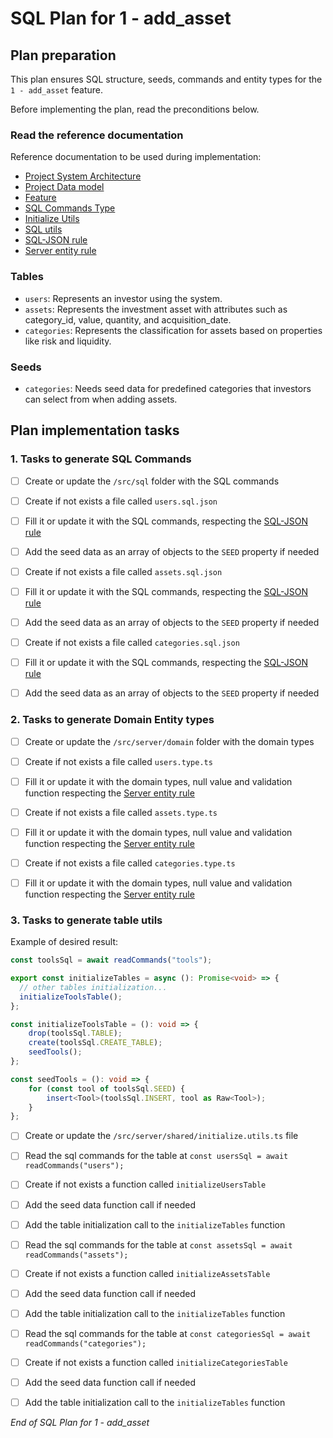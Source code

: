 # SQL Plan for **1 - add_asset**

## Plan preparation

This plan ensures SQL structure, seeds, commands and entity types for the `1 - add_asset` feature.

Before implementing the plan, read the preconditions below.

### Read the reference documentation

Reference documentation to be used during implementation:

- [Project System Architecture](/docs/systems.blueprint.md)
- [Project Data model](/docs/data-model.blueprint.md)
- [Feature](/docs/1-add_asset/1-add_asset.blueprint.md)
- [SQL Commands Type](/src/server/shared/sql.type.ts)
- [Initialize Utils](/src/server/shared/initialize.utils.ts)
- [SQL utils](/src/server/shared/sql.utils.ts)
- [SQL-JSON rule](/.cursor/rules/sql-json.mdc)
- [Server entity rule](/.cursor/rules/server-entity.mdc)

### Tables

- `users`: Represents an investor using the system.
- `assets`: Represents the investment asset with attributes such as category_id, value, quantity, and acquisition_date.
- `categories`: Represents the classification for assets based on properties like risk and liquidity.


### Seeds

- `categories`: Needs seed data for predefined categories that investors can select from when adding assets.

## Plan implementation tasks

### 1. Tasks to generate SQL Commands 

- [ ] Create or update the `/src/sql` folder with the SQL commands
  
- [ ] Create if not exists a file called `users.sql.json`
- [ ] Fill it or update it with the SQL commands, respecting the [SQL-JSON rule](/.cursor/rules/sql-json.mdc)
- [ ] Add the seed data as an array of objects to the `SEED` property if needed

- [ ] Create if not exists a file called `assets.sql.json`
- [ ] Fill it or update it with the SQL commands, respecting the [SQL-JSON rule](/.cursor/rules/sql-json.mdc)
- [ ] Add the seed data as an array of objects to the `SEED` property if needed

- [ ] Create if not exists a file called `categories.sql.json`
- [ ] Fill it or update it with the SQL commands, respecting the [SQL-JSON rule](/.cursor/rules/sql-json.mdc)
- [ ] Add the seed data as an array of objects to the `SEED` property if needed

### 2. Tasks to generate Domain Entity types

- [ ] Create or update the `/src/server/domain` folder with the domain types
  
- [ ] Create if not exists a file called `users.type.ts`
- [ ] Fill it or update it with the domain types, null value and validation function respecting the [Server entity rule](/.cursor/rules/server-entity.mdc)

- [ ] Create if not exists a file called `assets.type.ts`
- [ ] Fill it or update it with the domain types, null value and validation function respecting the [Server entity rule](/.cursor/rules/server-entity.mdc)

- [ ] Create if not exists a file called `categories.type.ts`
- [ ] Fill it or update it with the domain types, null value and validation function respecting the [Server entity rule](/.cursor/rules/server-entity.mdc)

### 3. Tasks to generate table utils

Example of desired result:
```typescript
const toolsSql = await readCommands("tools");

export const initializeTables = async (): Promise<void> => {
  // other tables initialization...
  initializeToolsTable();
};

const initializeToolsTable = (): void => {
	drop(toolsSql.TABLE);
	create(toolsSql.CREATE_TABLE);
	seedTools();
};

const seedTools = (): void => {
	for (const tool of toolsSql.SEED) {
		insert<Tool>(toolsSql.INSERT, tool as Raw<Tool>);
	}
};
```

- [ ] Create or update the `/src/server/shared/initialize.utils.ts` file 

- [ ] Read the sql commands for the table at `const usersSql = await readCommands("users");`
- [ ] Create if not exists a function called `initializeUsersTable`
- [ ] Add the seed data function call if needed
- [ ] Add the table initialization call to the `initializeTables` function

- [ ] Read the sql commands for the table at `const assetsSql = await readCommands("assets");`
- [ ] Create if not exists a function called `initializeAssetsTable`
- [ ] Add the seed data function call if needed
- [ ] Add the table initialization call to the `initializeTables` function

- [ ] Read the sql commands for the table at `const categoriesSql = await readCommands("categories");`
- [ ] Create if not exists a function called `initializeCategoriesTable`
- [ ] Add the seed data function call if needed
- [ ] Add the table initialization call to the `initializeTables` function

_End of SQL Plan for 1 - add_asset_ 